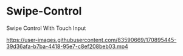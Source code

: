 # Swipe-Control
Swipe Control With Touch Input




https://user-images.githubusercontent.com/83590669/170895445-39d36afa-b7ba-4418-95e7-c8ef208beb03.mp4

